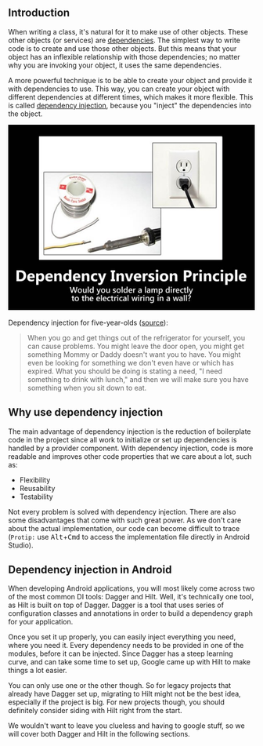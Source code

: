 ## Introduction

When writing a class, it's natural for it to make use of other objects. These other objects (or services) are [dependencies](http://tutorials.jenkov.com/ood/understanding-dependencies.html#whatis). The simplest way to write code is to create and use those other objects. But this means that your object has an inflexible relationship with those dependencies; no matter why you are invoking your object, it uses the same dependencies.

A more powerful technique is to be able to create your object and provide it with dependencies to use. This way, you can create your object with different dependencies at different times, which makes it more flexible. This is called [dependency injection](https://en.wikipedia.org/wiki/Dependency_injection), because you "inject" the dependencies into the object.

![Dependency inversion principle](/img/dependecy_inversion_principle.jpg "Example of dependency inversion principle")

Dependency injection for five-year-olds ([source](http://stackoverflow.com/a/1638961/2643666)):

> When you go and get things out of the refrigerator for yourself, you can cause problems. You might leave the door open, you might get something Mommy or Daddy doesn't want you to have. You might even be looking for something we don't even have or which has expired.
> What you should be doing is stating a need, "I need something to drink with lunch," and then we will make sure you have something when you sit down to eat.


## Why use dependency injection

The main advantage of dependency injection is the reduction of boilerplate code in the project since all work to initialize or set up dependencies is handled by a provider component. With dependency injection, code is more readable and improves other code properties that we care about a lot, such as:

  * Flexibility
  * Reusability
  * Testability

Not every problem is solved with dependency injection. There are also some disadvantages that come with such great power. As we don't care about the actual implementation, our code can become difficult to trace (`Protip:` use <kbd>Alt</kbd>+<kbd>Cmd</kbd> to access the implementation file directly in Android Studio).


## Dependency injection in Android

When developing Android applications, you will most likely come across two of the most common DI tools: Dagger and Hilt. Well, it's technically one tool, as Hilt is built on top of Dagger. Dagger is a tool that uses series of configuration classes and annotations in order to build a dependency graph for your application.

Once you set it up properly, you can easily inject everything you need, where you need it. Every dependency needs to be provided in one of the modules, before it can be injected. Since Dagger has a steep learning curve, and can take some time to set up, Google came up with Hilt to make things a lot easier.

You can only use one or the other though. So for legacy projects that already have Dagger set up, migrating to Hilt might not be the best idea, especially if the project is big. For new projects though, you should definitely consider siding with Hilt right from the start.

We wouldn't want to leave you clueless and having to google stuff, so we will cover both Dagger and Hilt in the following sections.
